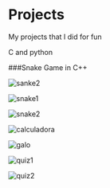 # Projects
My projects that I did for fun

C and python

###Snake Game in C++

![sanke2](https://user-images.githubusercontent.com/35969631/44608060-64323d00-a7ea-11e8-935b-a6a968484f1e.PNG)

![snake1](https://user-images.githubusercontent.com/35969631/44608061-64cad380-a7ea-11e8-86f6-11a25847e9d1.PNG)

![snake2](https://user-images.githubusercontent.com/35969631/44608062-64cad380-a7ea-11e8-8a63-17d81be59006.PNG)

![calculadora](https://user-images.githubusercontent.com/35969631/44608055-6399a680-a7ea-11e8-97ce-944dddad61c2.PNG)

![galo](https://user-images.githubusercontent.com/35969631/44608056-6399a680-a7ea-11e8-801b-bc413b86560c.PNG)

![quiz1](https://user-images.githubusercontent.com/35969631/44608058-64323d00-a7ea-11e8-9803-fdf35fcbdd45.PNG)

![quiz2](https://user-images.githubusercontent.com/35969631/44608059-64323d00-a7ea-11e8-9112-200f6740ecd8.PNG)


